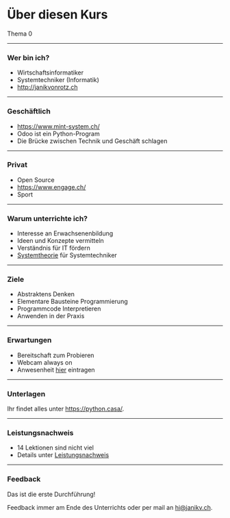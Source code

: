# Über diesen Kurs

Thema 0

---
### Wer bin ich?

* Wirtschaftsinformatiker
* Systemtechniker (Informatik)
* <http://janikvonrotz.ch>

---
### Geschäftlich

* <https://www.mint-system.ch/>
* Odoo ist ein Python-Program
* Die Brücke zwischen Technik und Geschäft schlagen

---
### Privat

* Open Source
* <https://www.engage.ch/>
* Sport

---
### Warum unterrichte ich?

* Interesse an Erwachsenenbildung
* Ideen und Konzepte vermitteln
* Verständnis für IT fördern
* [Systemtheorie](https://de.wikipedia.org/wiki/Systemtheorie) für Systemtechniker

---
### Ziele

* Abstraktens Denken
* Elementare Bausteine Programmierung
* Programmcode Interpretieren
* Anwenden in der Praxis

---
### Erwartungen

* Bereitschaft zum Probieren
* Webcam always on
* Anwesenheit [hier](https://moodle.medizintechnik-hf.ch/mod/attendance/manage.php?id=4479) eintragen

---
### Unterlagen

Ihr findet alles unter <https://python.casa/>.

---
### Leistungsnachweis

* 14 Lektionen sind nicht viel
* Details unter [Leistungsnachweis](exam.md)

---
### Feedback

Das ist die erste Durchführung!

Feedback immer am Ende des Unterrichts oder per mail an <hi@janikv.ch>.